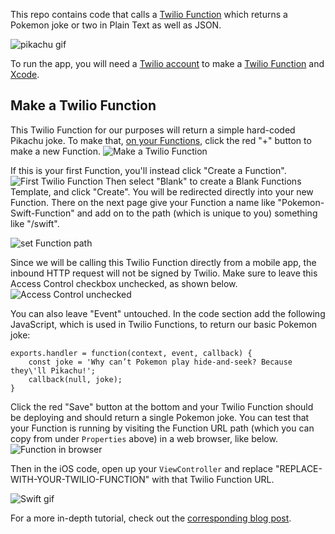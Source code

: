 This repo contains code that calls a [Twilio Function](https://www.twilio.com/console/runtime/functions/manage) which returns a Pokemon joke or two in Plain Text as well as JSON. 

![pikachu gif](https://s3.amazonaws.com/com.twilio.prod.twilio-docs/original_images/excitedpika.gif)

To run the app, you will need a [Twilio account](https://twilio.com/try-twilio) to make a [Twilio Function](https://www.twilio.com/console/runtime/functions/manage) and [Xcode](https://developer.apple.com/xcode/).

## Make a Twilio Function
This Twilio Function for our purposes will return a simple hard-coded Pikachu joke. To make that, [on your Functions](https://www.twilio.com/console/runtime/functions), click the red "+" button to make a new Function.
![Make a Twilio Function](https://s3.amazonaws.com/com.twilio.prod.twilio-docs/images/redplusfunc.width-1000.png)

If this is your first Function, you'll instead click "Create a Function".
![First Twilio Function](https://s3.amazonaws.com/com.twilio.prod.twilio-docs/images/qx7ZKxBMY5aV-KVR-sj48fKqRVbXJ8FQhg2Hhyhoy7LDs.width-1000.png)
Then select "Blank" to create a Blank Functions Template, and click "Create". You will be redirected directly into your new Function. There on the next page give your Function a name like "Pokemon-Swift-Function" and add on to the path (which is unique to you) something like "/swift".

![set Function path](https://s3.amazonaws.com/com.twilio.prod.twilio-docs/images/pokemonswiftfunction.width-500.png)

Since we will be calling this Twilio Function directly from a mobile app, the inbound HTTP request will not be signed by Twilio. Make sure to leave this Access Control checkbox unchecked, as shown below.
![Access Control unchecked](https://s3.amazonaws.com/com.twilio.prod.twilio-docs/images/accesscontrolleaveunchecked.width-1000.png)

You can also leave "Event" untouched. In the code section add the following JavaScript, which is used in Twilio Functions, to return our basic Pokemon joke:
```
exports.handler = function(context, event, callback) {
    const joke = 'Why can’t Pokemon play hide-and-seek? Because they\'ll Pikachu!';
    callback(null, joke);
}
```
Click the red "Save" button at the bottom and your Twilio Function should be deploying and should return a single Pokemon joke. You can test that your Function is running by visiting the Function URL path (which you can copy from under `Properties` above) in a web browser, like below.
![Function in browser](https://s3.amazonaws.com/com.twilio.prod.twilio-docs/images/copyprops.width-500.png)

Then in the iOS code, open up your `ViewController` and replace "REPLACE-WITH-YOUR-TWILIO-FUNCTION" with that Twilio Function URL.

![Swift gif](https://s3.amazonaws.com/com.twilio.prod.twilio-docs/original_images/swiftdance.gif)

For a more in-depth tutorial, check out the [corresponding blog post](https://www.twilio.com/blog/call-twilio-functions-from-ios-in-swift).